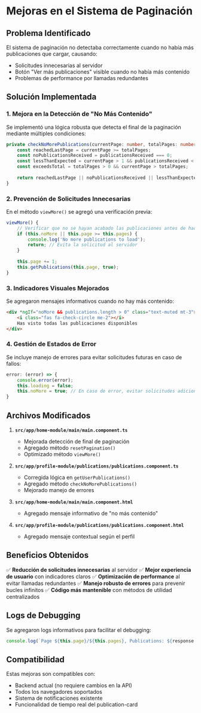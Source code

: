 # Mejoras en el Sistema de Paginación

## Problema Identificado
El sistema de paginación no detectaba correctamente cuando no había más publicaciones que cargar, causando:
- Solicitudes innecesarias al servidor
- Botón "Ver más publicaciones" visible cuando no había más contenido
- Problemas de performance por llamadas redundantes

## Solución Implementada

### 1. Mejora en la Detección de "No Más Contenido"

Se implementó una lógica robusta que detecta el final de la paginación mediante múltiples condiciones:

```typescript
private checkNoMorePublications(currentPage: number, totalPages: number, publicationsReceived: number, itemsPerPage: number): boolean {
    const reachedLastPage = currentPage >= totalPages;
    const noPublicationsReceived = publicationsReceived === 0;
    const lessThanExpected = currentPage > 1 && publicationsReceived < itemsPerPage;
    const exceedsTotal = totalPages > 0 && currentPage > totalPages;
    
    return reachedLastPage || noPublicationsReceived || lessThanExpected || exceedsTotal;
}
```

### 2. Prevención de Solicitudes Innecesarias

En el método `viewMore()` se agregó una verificación previa:

```typescript
viewMore() {
    // Verificar que no se hayan acabado las publicaciones antes de hacer la solicitud
    if (this.noMore || this.page >= this.pages) {
        console.log('No more publications to load');
        return; // Evita la solicitud al servidor
    }
    
    this.page += 1;
    this.getPublications(this.page, true);
}
```

### 3. Indicadores Visuales Mejorados

Se agregaron mensajes informativos cuando no hay más contenido:

```html
<div *ngIf="noMore && publications.length > 0" class="text-muted mt-3">
    <i class="fas fa-check-circle me-2"></i>
    Has visto todas las publicaciones disponibles
</div>
```

### 4. Gestión de Estados de Error

Se incluye manejo de errores para evitar solicitudes futuras en caso de fallos:

```typescript
error: (error) => {
    console.error(error);
    this.loading = false;
    this.noMore = true; // En caso de error, evitar solicitudes adicionales
}
```

## Archivos Modificados

1. **`src/app/home-module/main/main.component.ts`**
   - Mejorada detección de final de paginación
   - Agregado método `resetPagination()`
   - Optimizado método `viewMore()`

2. **`src/app/profile-module/publications/publications.component.ts`**
   - Corregida lógica en `getUserPublications()`
   - Agregado método `checkNoMorePublications()`
   - Mejorado manejo de errores

3. **`src/app/home-module/main/main.component.html`**
   - Agregado mensaje informativo de "no más contenido"

4. **`src/app/profile-module/publications/publications.component.html`**
   - Agregado mensaje contextual según el perfil

## Beneficios Obtenidos

✅ **Reducción de solicitudes innecesarias** al servidor
✅ **Mejor experiencia de usuario** con indicadores claros
✅ **Optimización de performance** al evitar llamadas redundantes
✅ **Manejo robusto de errores** para prevenir bucles infinitos
✅ **Código más mantenible** con métodos de utilidad centralizados

## Logs de Debugging

Se agregaron logs informativos para facilitar el debugging:

```typescript
console.log(`Page ${this.page}/${this.pages}, Publications: ${response.publications.length}, NoMore: ${this.noMore}`);
```

## Compatibilidad

Estas mejoras son compatibles con:
- Backend actual (no requiere cambios en la API)
- Todos los navegadores soportados
- Sistema de notificaciones existente
- Funcionalidad de tiempo real del publication-card 